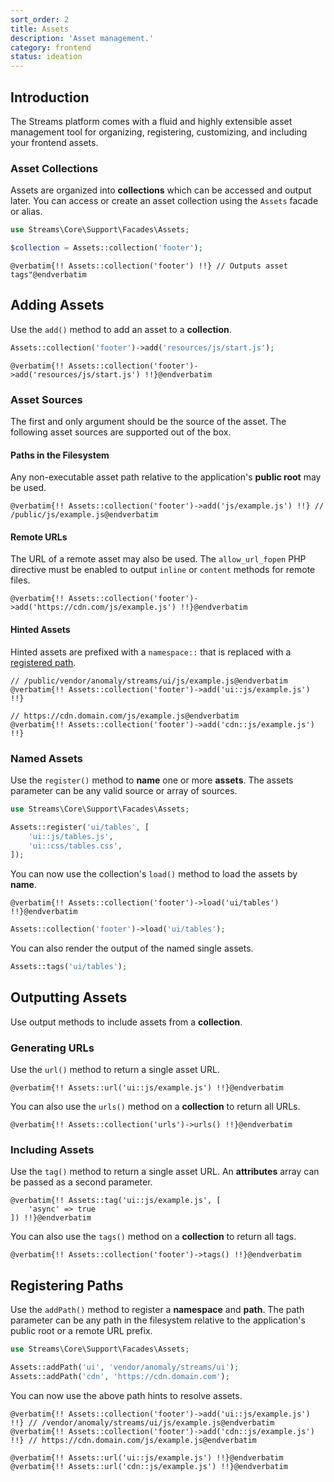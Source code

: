 ```yaml
---
sort_order: 2
title: Assets
description: 'Asset management.'
category: frontend
status: ideation
---
```


## Introduction

The Streams platform comes with a fluid and highly extensible asset management tool for organizing, registering, customizing, and including your frontend assets.

### Asset Collections

Assets are organized into **collections** which can be accessed and output later. You can access or create an asset collection using the `Assets` facade or alias.

```php
use Streams\Core\Support\Facades\Assets;

$collection = Assets::collection('footer');
```

```blade
@verbatim{!! Assets::collection('footer') !!} // Outputs asset tags"@endverbatim
```

## Adding Assets

Use the `add()` method to add an asset to a **collection**.

```php
Assets::collection('footer')->add('resources/js/start.js');
```

```blade
@verbatim{!! Assets::collection('footer')->add('resources/js/start.js') !!}@endverbatim
```

### Asset Sources

The first and only argument should be the source of the asset. The following asset sources are supported out of the box.

#### Paths in the Filesystem

Any non-executable asset path relative to the application's **public root** may be used.

```blade
@verbatim{!! Assets::collection('footer')->add('js/example.js') !!} // /public/js/example.js@endverbatim
```

<!-- #### Configured Storage Disks

You may use any configured storage location as an asset source.

```blade
@verbatim{!! Assets::collection('footer')->add('s3::js/example.js') !!}@endverbatim
``` -->

#### Remote URLs

The URL of a remote asset may also be used. The `allow_url_fopen` PHP directive must be enabled to output `inline` or `content` methods for remote files.

```blade
@verbatim{!! Assets::collection('footer')->add('https://cdn.com/js/example.js') !!}@endverbatim
```

#### Hinted Assets

Hinted assets are prefixed with a `namespace::` that is replaced with a [registered path](#registering-paths).

```blade
// /public/vendor/anomaly/streams/ui/js/example.js@endverbatim
@verbatim{!! Assets::collection('footer')->add('ui::js/example.js') !!} 

// https://cdn.domain.com/js/example.js@endverbatim
@verbatim{!! Assets::collection('footer')->add('cdn::js/example.js') !!} 
```

### Named Assets

Use the `register()` method to **name** one or more **assets**. The assets parameter can be any valid source or array of sources.

```php
use Streams\Core\Support\Facades\Assets;

Assets::register('ui/tables', [
    'ui::js/tables.js',
    'ui::css/tables.css',
]);
```

You can now use the collection's `load()` method to load the assets by **name**.

```blade
@verbatim{!! Assets::collection('footer')->load('ui/tables') !!}@endverbatim
```

```php
Assets::collection('footer')->load('ui/tables');
```

You can also render the output of the named single assets.

```php
Assets::tags('ui/tables');
```


## Outputting Assets

Use output methods to include assets from a **collection**.

### Generating URLs

Use the `url()` method to return a single asset URL.

```blade
@verbatim{!! Assets::url('ui::js/example.js') !!}@endverbatim
```

You can also use the `urls()` method on a **collection** to return all URLs.

```blade
@verbatim{!! Assets::collection('urls')->urls() !!}@endverbatim
```

### Including Assets

Use the `tag()` method to return a single asset URL. An **attributes** array can be passed as a second parameter.

```blade
@verbatim{!! Assets::tag('ui::js/example.js', [
    'async' => true
]) !!}@endverbatim
```

You can also use the `tags()` method on a **collection** to return all tags.

```blade
@verbatim{!! Assets::collection('footer')->tags() !!}@endverbatim
```

## Registering Paths

Use the `addPath()` method to register a **namespace** and **path**. The path parameter can be any path in the filesystem relative to the application's public root or a remote URL prefix.

```php
use Streams\Core\Support\Facades\Assets;

Assets::addPath('ui', 'vendor/anomaly/streams/ui');
Assets::addPath('cdn', 'https://cdn.domain.com');
```

You can now use the above path hints to resolve assets.

```blade
@verbatim{!! Assets::collection('footer')->add('ui::js/example.js') !!} // /vendor/anomaly/streams/ui/js/example.js@endverbatim
@verbatim{!! Assets::collection('footer')->add('cdn::js/example.js') !!} // https://cdn.domain.com/js/example.js@endverbatim

@verbatim{!! Assets::url('ui::js/example.js') !!}@endverbatim
@verbatim{!! Assets::url('cdn::js/example.js') !!}@endverbatim
```
